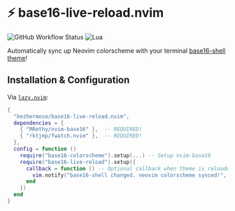 # ⚡ base16-live-reload.nvim

![GitHub Workflow Status](https://img.shields.io/github/actions/workflow/status/ellisonleao/nvim-plugin-template/lint-test.yml?branch=main&style=for-the-badge)
![Lua](https://img.shields.io/badge/Made%20with%20Lua-blueviolet.svg?style=for-the-badge&logo=lua)

Automatically sync up Neovim colorscheme with your terminal [base16-shell theme](https://github.com/tinted-theming/base16-shell)!

## Installation & Configuration

Via [`lazy.nvim`](https://github.com/folke/lazy.nvim):

```lua
{
  "bezhermoso/base16-live-reload.nvim",
  dependencies = {
    { "RRethy/nvim-base16" },  -- REQUIRED!
    { "rktjmp/fwatch.nvim" },  -- REQUIRED!
  },
  config = function ()
    require("base16-colorscheme").setup(...) -- Setup nvim-base16
    require("base16-live-reload").setup({
      callback = function () -- Optional callback when theme is reloaded.
        vim.notify("base16-shell changed. neovim colorscheme synced!", vim.log.levels.INFO)
      end
    })
  end
}
```
